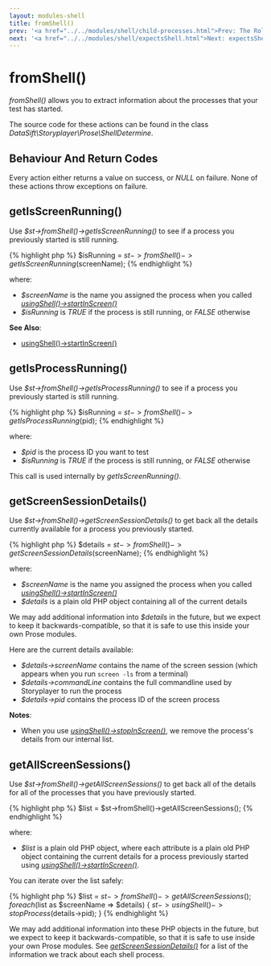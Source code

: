 ```yaml
---
layout: modules-shell
title: fromShell()
prev: '<a href="../../modules/shell/child-processes.html">Prev: The Role Of Child Processes In Testing</a>'
next: '<a href="../../modules/shell/expectsShell.html">Next: expectsShell()</a>'
---
```


# fromShell()

_fromShell()_ allows you to extract information about the processes that your test has started.

The source code for these actions can be found in the class _DataSift\Storyplayer\Prose\ShellDetermine_.

## Behaviour And Return Codes

Every action either returns a value on success, or _NULL_ on failure. None of these actions throw exceptions on failure.

## getIsScreenRunning()

Use _$st->fromShell()->getIsScreenRunning()_ to see if a process you previously started is still running.

{% highlight php %}
$isRunning = $st->fromShell()->getIsScreenRunning($screenName);
{% endhighlight %}

where:

* _$screenName_ is the name you assigned the process when you called _[usingShell()->startInScreen()](usingShell.html#startinscreen)_
* _$isRunning_ is _TRUE_ if the process is still running, or _FALSE_ otherwise

__See Also__:

* [usingShell()->startInScreen()](usingShell.html#startinscreen)

## getIsProcessRunning()

Use _$st->fromShell()->getIsProcessRunning()_ to see if a process you previously started is still running.

{% highlight php %}
$isRunning = $st->fromShell()->getIsProcessRunning($pid);
{% endhighlight %}

where:

* _$pid_ is the process ID you want to test
* _$isRunning_ is _TRUE_ if the process is still running, or _FALSE_ otherwise

This call is used internally by _getIsScreenRunning()_.

## getScreenSessionDetails()

Use _$st->fromShell()->getScreenSessionDetails()_ to get back all the details currently available for a process you previously started.

{% highlight php %}
$details = $st->fromShell()->getScreenSessionDetails($screenName);
{% endhighlight %}

where:

* _$screenName_ is the name you assigned the process when you called _[usingShell()->startInScreen()](usingShell.html#startinscreen)_
* _$details_ is a plain old PHP object containing all of the current details

We may add additional information into _$details_ in the future, but we expect to keep it backwards-compatible, so that it is safe to use this inside your own Prose modules.

Here are the current details available:

* _$details->screenName_ contains the name of the screen session (which appears when you run `screen -ls` from a terminal)
* _$details->commandLine_ contains the full commandline used by Storyplayer to run the process
* _$details->pid_ contains the process ID of the screen process

__Notes__:

* When you use _[usingShell()->stopInScreen()](usingShell.html#stopinscreen)_, we remove the process's details from our internal list.

## getAllScreenSessions()

Use _$st->fromShell()->getAllScreenSessions()_ to get back all of the details for all of the processes that you have previously started.

{% highlight php %}
$list = $st->fromShell()->getAllScreenSessions();
{% endhighlight %}

where:

* _$list_ is a plain old PHP object, where each attribute is a plain old PHP object containing the current details for a process previously started using _[usingShell()->startInScreen()](usingShell.html#startinscreen)_.

You can iterate over the list safely:

{% highlight php %}
$list = $st->fromShell()->getAllScreenSessions();
foreach ($list as $screenName => $details)
{
	$st->usingShell()->stopProcess($details->pid);
}
{% endhighlight %}

We may add additional information into these PHP objects in the future, but we expect to keep it backwards-compatible, so that it is safe to use inside your own Prose modules. See _[getScreenSessionDetails()](#getscreensessiondetails)_ for a list of the information we track about each shell process.
